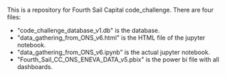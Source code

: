 This is a repository for Fourth Sail Capital code_challenge. There are four files:
- "code_challenge_database_v1.db" is the database.
- "data_gathering_from_ONS_v6.html" is the HTML file of the jupyter notebook.
- "data_gathering_from_ONS_v6.ipynb" is the actual jupyter notebook.
- "Fourth_Sail_CC_ONS_ENEVA_DATA_v5.pbix" is the power bi file with all dashboards.
